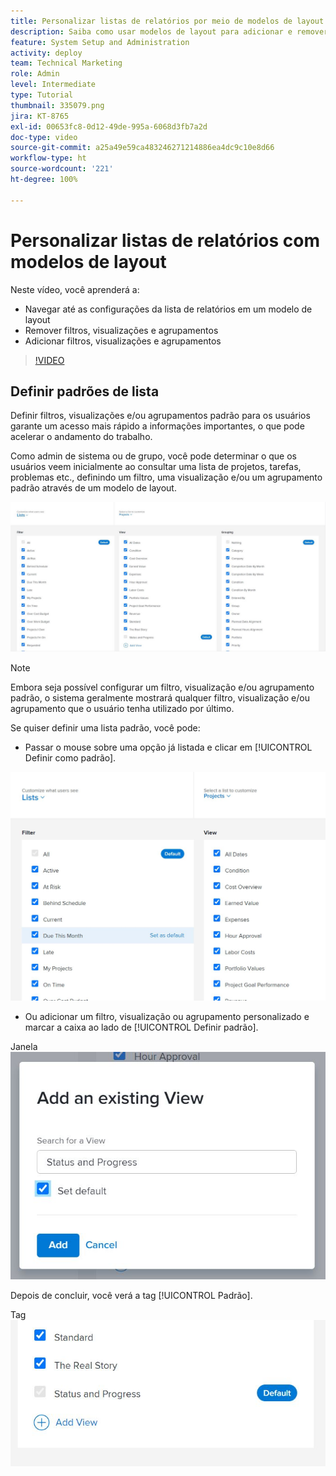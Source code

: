 ```yaml
---
title: Personalizar listas de relatórios por meio de modelos de layout
description: Saiba como usar modelos de layout para adicionar e remover filtros, visualizações e grupos das listas de relatórios.
feature: System Setup and Administration
activity: deploy
team: Technical Marketing
role: Admin
level: Intermediate
type: Tutorial
thumbnail: 335079.png
jira: KT-8765
exl-id: 00653fc8-0d12-49de-995a-6068d3fb7a2d
doc-type: video
source-git-commit: a25a49e59ca483246271214886ea4dc9c10e8d66
workflow-type: ht
source-wordcount: '221'
ht-degree: 100%

---
```


# Personalizar listas de relatórios com modelos de layout

Neste vídeo, você aprenderá a:

* Navegar até as configurações da lista de relatórios em um modelo de layout
* Remover filtros, visualizações e agrupamentos
* Adicionar filtros, visualizações e agrupamentos

>[!VIDEO](https://video.tv.adobe.com/v/335079/?quality=12&learn=on)

## Definir padrões de lista

Definir filtros, visualizações e/ou agrupamentos padrão para os usuários garante um acesso mais rápido a informações importantes, o que pode acelerar o andamento do trabalho.

Como admin de sistema ou de grupo, você pode determinar o que os usuários veem inicialmente ao consultar uma lista de projetos, tarefas, problemas etc., definindo um filtro, uma visualização e/ou um agrupamento padrão através de um modelo de layout.

![Janela [!UICONTROL Listas] do modelo de layout](assets/admin-fund-layout-template-default-lists-1-1.JPG)

>[!NOTE]
>
>Embora seja possível configurar um filtro, visualização e/ou agrupamento padrão, o sistema geralmente mostrará qualquer filtro, visualização e/ou agrupamento que o usuário tenha utilizado por último.


Se quiser definir uma lista padrão, você pode:

* Passar o mouse sobre uma opção já listada e clicar em [!UICONTROL Definir como padrão].

![Janela [!UICONTROL Listas] do modelo de layout com a opção [!UICONTROL Definir como padrão] visível](assets/admin-fund-layout-template-default-lists-1-2.JPG)

* Ou adicionar um filtro, visualização ou agrupamento personalizado e marcar a caixa ao lado de [!UICONTROL Definir padrão].

Janela ![Adicionar uma visualização já existente](assets/admin-fund-layout-template-default-lists-1-3.JPG)

Depois de concluir, você verá a tag [!UICONTROL Padrão].

Tag ![[!UICONTROL Padrão] próxima à opção de lista](assets/admin-fund-layout-template-default-lists-1-4.JPG)
